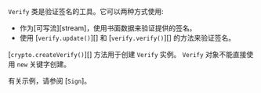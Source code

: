 <!-- YAML
added: v0.1.92
-->

`Verify` 类是验证签名的工具。它可以两种方式使用:

- 作为[可写流][stream]，使用书面数据来验证提供的签名。
- 使用 [`verify.update()`][] 和 [`verify.verify()`][] 的方法来验证签名。

[`crypto.createVerify()`][] 方法用于创建 `Verify` 实例。
`Verify` 对象不能直接使用 `new` 关键字创建。

有关示例，请参阅 [`Sign`]。

